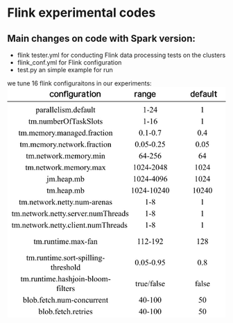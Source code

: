 # Flink experimental codes
## Main changes on code with Spark version:
- flink tester.yml for conducting Flink data processing tests on the clusters
- flink_conf.yml for Flink configuration
- test.py an simple example for run

we tune 16 flink configuraitons in our experiments:
![flink configurations in our experiments](https://github.com/wiluen/DeepCAT/blob/main/test_kit/ultimate/flink-experimental/flinkconf.jpg)
